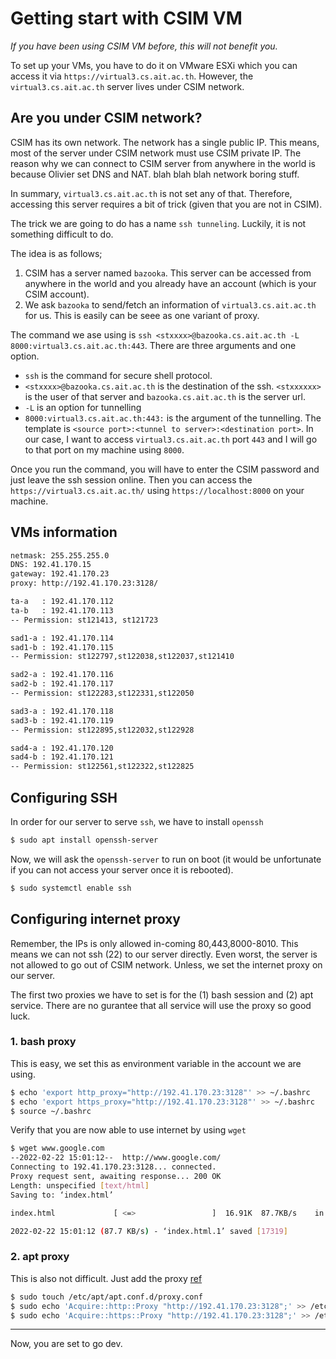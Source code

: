 # Getting start with CSIM VM

*If you have been using CSIM VM before, this will not benefit you.*

To set up your VMs, you have to do it on VMware ESXi which you can access it via `https://virtual3.cs.ait.ac.th`. However, the `virtual3.cs.ait.ac.th` server lives under CSIM network.

## Are you under CSIM network?

CSIM has its own network. The network has a single public IP. This means, most of the server under CSIM network must use CSIM private IP. The reason why we can connect to CSIM server from anywhere in the world is because Olivier set DNS and NAT. blah blah blah network boring stuff.

In summary, `virtual3.cs.ait.ac.th` is not set any of that. Therefore, accessing this server requires a bit of trick (given that you are not in CSIM).

The trick we are going to do has a name `ssh tunneling`. Luckily, it is not something difficult to do.

The idea is as follows;

1. CSIM has a server named `bazooka`. This server can be accessed from anywhere in the world and you already have an account (which is your CSIM account).
2. We ask `bazooka` to send/fetch an information of `virtual3.cs.ait.ac.th` for us. This is easily can be seee as one variant of proxy.

The command we ase using is `ssh <stxxxx>@bazooka.cs.ait.ac.th -L 8000:virtual3.cs.ait.ac.th:443`.
There are three arguments and one option.
- `ssh` is the command for secure shell protocol.
- `<stxxxx>@bazooka.cs.ait.ac.th` is the destination of the ssh. `<stxxxxxx>` is the user of that server and `bazooka.cs.ait.ac.th` is the server url.
- `-L` is an option for tunnelling
- `8000:virtual3.cs.ait.ac.th:443:` is the argument of the tunnelling. The template is `<source port>:<tunnel to server>:<destination port>`. In our case, I want to access `virtual3.cs.ait.ac.th` port `443` and I will go to that port on my machine using `8000`.

Once you run the command, you will have to enter the CSIM password and just leave the ssh session online. Then you can access the `https://virtual3.cs.ait.ac.th/` using `https://localhost:8000` on your machine.


## VMs information
```txt
netmask: 255.255.255.0
DNS: 192.41.170.15
gateway: 192.41.170.23
proxy: http://192.41.170.23:3128/

ta-a   : 192.41.170.112
ta-b   : 192.41.170.113
-- Permission: st121413, st121723

sad1-a : 192.41.170.114
sad1-b : 192.41.170.115
-- Permission: st122797,st122038,st122037,st121410

sad2-a : 192.41.170.116
sad2-b : 192.41.170.117
-- Permission: st122283,st122331,st122050

sad3-a : 192.41.170.118
sad3-b : 192.41.170.119
-- Permission: st122895,st122032,st122928

sad4-a : 192.41.170.120
sad4-b : 192.41.170.121
-- Permission: st122561,st122322,st122825
```

## Configuring SSH

In order for our server to serve `ssh`, we have to install `openssh`

```sh
$ sudo apt install openssh-server
```

Now, we will ask the `openssh-server` to run on boot (it would be unfortunate if you can not access your server once it is rebooted).
```sh
$ sudo systemctl enable ssh
```

## Configuring internet proxy

Remember, the IPs is only allowed in-coming 80,443,8000-8010. This means we can not ssh (22) to our server directly. Even worst, the server is not allowed to go out of CSIM network. Unless, we set the internet proxy on our server.

The first two proxies we have to set is for the (1) bash session and (2) apt service. There are no gurantee that all service will use the proxy so good luck.

### 1. bash proxy

This is easy, we set this as environment variable in the account we are using.

```sh
$ echo 'export http_proxy="http://192.41.170.23:3128"' >> ~/.bashrc
$ echo 'export https_proxy="http://192.41.170.23:3128"' >> ~/.bashrc
$ source ~/.bashrc
```

Verify that you are now able to use internet by using `wget`

```sh
$ wget www.google.com
--2022-02-22 15:01:12--  http://www.google.com/
Connecting to 192.41.170.23:3128... connected.
Proxy request sent, awaiting response... 200 OK
Length: unspecified [text/html]
Saving to: ‘index.html’

index.html             [ <=>                 ]  16.91K  87.7KB/s    in 0.2s    

2022-02-22 15:01:12 (87.7 KB/s) - ‘index.html.1’ saved [17319]
```

### 2. apt proxy


This is also not difficult. Just add the proxy [ref](https://www.serverlab.ca/tutorials/linux/administration-linux/how-to-set-the-proxy-for-apt-for-ubuntu-18-04/
)

```sh
$ sudo touch /etc/apt/apt.conf.d/proxy.conf
$ sudo echo 'Acquire::http::Proxy "http://192.41.170.23:3128";' >> /etc/apt/apt.conf.d/proxy.conf
$ sudo echo 'Acquire::https::Proxy "http://192.41.170.23:3128";' >> /etc/apt/apt.conf.d/proxy.conf
```

----------

Now, you are set to go dev.